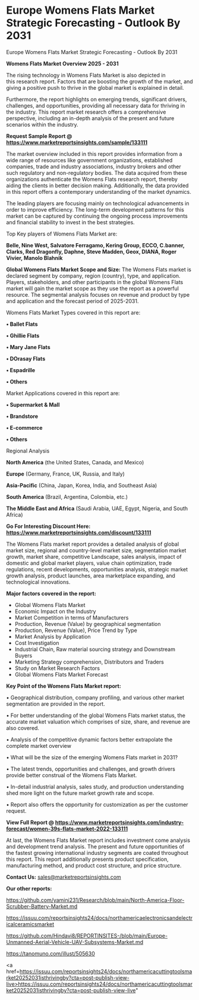 # Europe Womens Flats Market Strategic Forecasting - Outlook By 2031
Europe Womens Flats Market Strategic Forecasting - Outlook By 2031

<Strong> Womens Flats Market Overview 2025 - 2031</strong>

The rising technology in Womens Flats Market is also depicted in this research report. Factors that are boosting the growth of the market, and giving a positive push to thrive in the global market is explained in detail.

Furthermore, the report highlights on emerging trends, significant drivers, challenges, and opportunities, providing all necessary data for thriving in the industry. This report market research offers a comprehensive perspective, including an in-depth analysis of the present and future scenarios within the industry.

<strong>Request Sample Report @ <a href=https://www.marketreportsinsights.com/sample/133111>https://www.marketreportsinsights.com/sample/133111</a></strong>

The market overview included in this report provides information from a wide range of resources like government organizations, established companies, trade and industry associations, industry brokers and other such regulatory and non-regulatory bodies. The data acquired from these organizations authenticate the Womens Flats research report, thereby aiding the clients in better decision making. Additionally, the data provided in this report offers a contemporary understanding of the market dynamics.

The leading players are focusing mainly on technological advancements in order to improve efficiency. The long-term development patterns for this market can be captured by continuing the ongoing process improvements and financial stability to invest in the best strategies.

Top Key players of Womens Flats Market are:

<strong>Belle, Nine West, Salvatore Ferragamo, Kering Group, ECCO, C.banner, Clarks, Red Dragonfly, Daphne, Steve Madden, Geox, DIANA, Roger Vivier, Manolo Blahnik</strong>

<strong><b>Global Womens Flats Market Scope and Size:</b></strong>
The Womens Flats market is declared segment by company, region (country), type, and application. Players, stakeholders, and other participants in the global Womens Flats market will gain the market scope as they use the report as a powerful resource. The segmental analysis focuses on revenue and product by type and application and the forecast period of 2025-2031.

Womens Flats Market Types covered in this report are:

<strong>• Ballet Flats

• Ghillie Flats

• Mary Jane Flats

• DOrasay Flats

• Espadrille

• Others</strong>

Market Applications covered in this report are:

<strong>• Supermarket & Mall

• Brandstore

• E-commerce

• Others</strong> 

Regional Analysis

<strong>North America</strong> (the United States, Canada, and Mexico)

<strong>Europe</strong> (Germany, France, UK, Russia, and Italy)

<strong>Asia-Pacific</strong> (China, Japan, Korea, India, and Southeast Asia)

<strong>South America</strong> (Brazil, Argentina, Colombia, etc.)

<strong>The Middle East and Africa</strong> (Saudi Arabia, UAE, Egypt, Nigeria, and South Africa)

<strong>Go For Interesting Discount Here: <a href=https://www.marketreportsinsights.com/discount/133111>https://www.marketreportsinsights.com/discount/133111</a></strong>

The Womens Flats market report provides a detailed analysis of global market size, regional and country-level market size, segmentation market growth, market share, competitive Landscape, sales analysis, impact of domestic and global market players, value chain optimization, trade regulations, recent developments, opportunities analysis, strategic market growth analysis, product launches, area marketplace expanding, and technological innovations.

<strong><b>Major factors covered in the report:</b></strong>
<ul>
  <li>Global Womens Flats Market </li>
  <li>Economic Impact on the Industry</li>
  <li>Market Competition in terms of Manufacturers</li>
  <li>Production, Revenue (Value) by geographical segmentation</li>
  <li>Production, Revenue (Value), Price Trend by Type</li>
  <li>Market Analysis by Application</li>
  <li>Cost Investigation</li>
  <li>Industrial Chain, Raw material sourcing strategy and Downstream Buyers</li>
  <li>Marketing Strategy comprehension, Distributors and Traders</li>
  <li>Study on Market Research Factors</li>
  <li>Global Womens Flats Market Forecast</li>
</ul>

<strong><b>Key Point of the Womens Flats Market report:</b></strong>

• Geographical distribution, company profiling, and various other market segmentation are provided in the report.

• For better understanding of the global Womens Flats market status, the accurate market valuation which comprises of size, share, and revenue are also covered.

• Analysis of the competitive dynamic factors better extrapolate the complete market overview

• What will be the size of the emerging Womens Flats market in 2031?

• The latest trends, opportunities and challenges, and growth drivers provide better construal of the Womens Flats Market.

• In-detail industrial analysis, sales study, and production understanding shed more light on the future market growth rate and scope.

• Report also offers the opportunity for customization as per the customer request.

<strong><b>View Full Report @ <a href=https://www.marketreportsinsights.com/industry-forecast/women-39s-flats-market-2022-133111>https://www.marketreportsinsights.com/industry-forecast/women-39s-flats-market-2022-133111</a></b></strong>


At last, the Womens Flats Market report includes investment come analysis and development trend analysis. The present and future opportunities of the fastest growing international industry segments are coated throughout this report. This report additionally presents product specification, manufacturing method, and product cost structure, and price structure.

<strong>Contact Us:</strong>
sales@marketreportsinsights.com

<strong>Our other reports:</strong>

<a href=https://github.com/yamini231/Research/blob/main/North-America-Floor-Scrubber-Battery-Market.md>https://github.com/yamini231/Research/blob/main/North-America-Floor-Scrubber-Battery-Market.md</a>

<a href=https://issuu.com/reportsinsights24/docs/northamericaelectronicsandelectricalceramicsmarket>https://issuu.com/reportsinsights24/docs/northamericaelectronicsandelectricalceramicsmarket</a>

<a href=https://github.com/Hindavi8/REPORTINSITES-/blob/main/Europe-Unmanned-Aerial-Vehicle-UAV-Subsystems-Market.md>https://github.com/Hindavi8/REPORTINSITES-/blob/main/Europe-Unmanned-Aerial-Vehicle-UAV-Subsystems-Market.md</a>

<a href=https://tanomuno.com/illust/505630>https://tanomuno.com/illust/505630</a>

<a href=https://issuu.com/reportsinsights24/docs/northamericacuttingtoolsmarket20252031isthrivingby?cta=post-publish-view-live>https://issuu.com/reportsinsights24/docs/northamericacuttingtoolsmarket20252031isthrivingby?cta=post-publish-view-live</a>"
